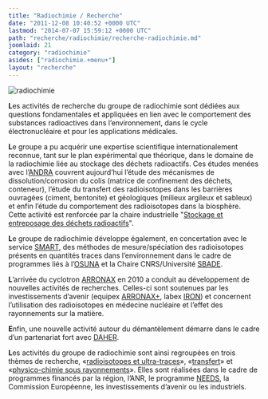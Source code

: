 ```yaml
---
title: "Radiochimie / Recherche"
date: "2011-12-08 10:40:52 +0000 UTC"
lastmod: "2014-07-07 15:59:12 +0000 UTC"
path: "recherche/radiochimie/recherche-radiochimie.md"
joomlaid: 21
category: "radiochimie"
asides: ["radiochimie.+menu+"]
layout: "recherche"
---
```

![radiochimie](images/Recherche/Radiochimie/radiochimie.jpg)

**L**es activités de recherche du groupe de radiochimie sont dédiées aux questions fondamentales et appliquées en lien avec le comportement des substances radioactives dans l’environnement, dans le cycle électronucléaire et pour les applications médicales.

**L**e groupe a pu acquérir une expertise scientifique internationalement reconnue, tant sur le plan expérimental que théorique, dans le domaine de la radiochimie liée au stockage des déchets radioactifs. Ces études menées avec l’[ANDRA](http://www.andra.fr/) couvrent aujourd’hui l’étude des mécanismes de dissolution/corrosion du colis (matrice de confinement des déchets, conteneur), l’étude du transfert des radioisotopes dans les barrières ouvragées (ciment, bentonite) et géologiques (milieux argileux et sableux) et enfin l’étude du comportement des radioisotopes dans la biosphère. Cette activité est renforcée par la chaire industrielle "[Stockage et entreposage des déchets radioactifs](http://www.mines-nantes.fr/fr/CORPORATE-RELATIONS/Nos-chaires/Storage-and-Management-of-Nuclear-Waste)".

**L**e groupe de radiochimie développe également, en concertation avec le service [SMART](fr/mesures/le-service-smart/presentation), des méthodes de mesure/spéciation des radioisotopes présents en quantités traces dans l’environnement dans le cadre de programmes liés à l’[OSUNA](http://www.osuna.univ-nantes.fr/) et la Chaire CNRS/Université [SBADE](http://www.osuna.univ-nantes.fr/51626556/0/fiche___pagelibre/&RH=1293798259421).  

**L**’arrivée du cyclotron [ARRONAX](http://www.cyclotron-nantes.fr/) en 2010 a conduit au développement de nouvelles activités de recherches. Celles-ci sont soutenues par les investissements d’avenir (equipex [ARRONAX+](http://www.cyclotron-nantes.fr/spip.php?article124), labex [IRON](http://www.labex-iron.com/)) et concernent l’utilisation des radioisotopes en médecine nucléaire et l’effet des rayonnements sur la matière.

**E**nfin, une nouvelle activité autour du démantèlement démarre dans le cadre d’un partenariat fort avec [DAHER](http://www.daher.com/).

**L**es activités du groupe de radiochimie sont ainsi regroupées en trois thèmes de recherche, «[radioisotopes et ultra-traces](fr/recherche/nucleaire-et-environnement/radiochimie/recherche/radioisotopes)», «[transfert](fr/recherche/nucleaire-et-environnement/radiochimie/recherche/transfert)» et «[physico-chimie sous rayonnements](fr/recherche/nucleaire-et-environnement/radiochimie/recherche/radiolyse)». Elles sont réalisées dans le cadre de programmes financés par la région, l’ANR, le programme [NEEDS](http://www.cnrs.fr/mi/spip.php?article19), la Commission Européenne, les investissements d’avenir ou les industriels.
